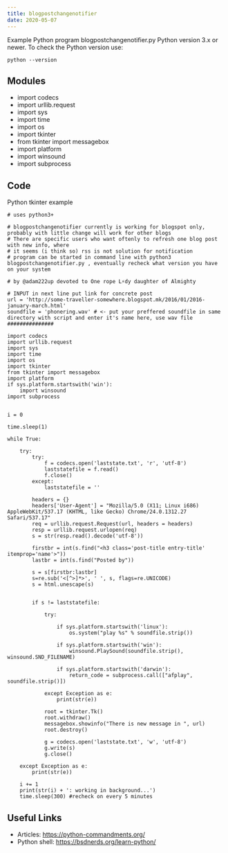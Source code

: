 ```yaml
---
title: blogpostchangenotifier
date: 2020-05-07
---
```

Example Python program blogpostchangenotifier.py
Python version 3.x or newer.
To check the Python version use:

    python --version

## Modules

* import codecs
* import urllib.request
* import sys
* import time
* import os
* import tkinter
* from tkinter import messagebox
* import platform
* import winsound
* import subprocess

## Code

Python tkinter example

    # uses python3+
    
    # blogpostchangenotifier currently is working for blogspot only, probably with little change will work for other blogs
    # There are specific users who want oftenly to refresh one blog post with new info, where
    # it seems (i think so) rss is not solution for notification
    # program can be started in command line with python3 blogpostchangenotifier.py , eventually recheck what version you have on your system
    
    # by @adam222up devoted to One rope L⚡dy daughter of Almighty
    
    # INPUT in next line put link for concrete post
    url = 'http://some-traveller-somewhere.blogspot.mk/2016/01/2016-january-march.html'
    soundfile = 'phonering.wav' # <- put your preffered soundfile in same directory with script and enter it's name here, use wav file
    ###############
    
    import codecs
    import urllib.request
    import sys
    import time
    import os
    import tkinter
    from tkinter import messagebox
    import platform
    if sys.platform.startswith('win'):
        import winsound
    import subprocess
    
    
    i = 0
    
    time.sleep(1) 
    
    while True:
    
        try:
            try:
                f = codecs.open('laststate.txt', 'r', 'utf-8')
                laststatefile = f.read()
                f.close()
            except:
                laststatefile = ''
    
            headers = {}
            headers['User-Agent'] = "Mozilla/5.0 (X11; Linux i686) AppleWebKit/537.17 (KHTML, like Gecko) Chrome/24.0.1312.27 Safari/537.17"
            req = urllib.request.Request(url, headers = headers)
            resp = urllib.request.urlopen(req)
            s = str(resp.read().decode('utf-8'))
    
            firstbr = int(s.find("<h3 class='post-title entry-title' itemprop='name'>"))
            lastbr = int(s.find("Posted by"))
    
            s = s[firstbr:lastbr]
            s=re.sub('<[^>]*>', ' ', s, flags=re.UNICODE)
            s = html.unescape(s)
    
            
            if s != laststatefile:
    
                try:
                    
                    if sys.platform.startswith('linux'):
                        os.system("play %s" % soundfile.strip())
                        
                    if sys.platform.startswith('win'):
                        winsound.PlaySound(soundfile.strip(), winsound.SND_FILENAME)
    
                    if sys.platform.startswith('darwin'): 
                        return_code = subprocess.call(["afplay", soundfile.strip()])
                        
                except Exception as e:
                    print(str(e))
    
                root = tkinter.Tk()
                root.withdraw()
                messagebox.showinfo("There is new message in ", url)
                root.destroy()
                
                g = codecs.open('laststate.txt', 'w', 'utf-8')
                g.write(s)
                g.close()
            
        except Exception as e:
            print(str(e))
    
        i += 1
        print(str(i) + ': working in background...')
        time.sleep(300) #recheck on every 5 minutes
    

## Useful Links

- Articles: https://python-commandments.org/
- Python shell: https://bsdnerds.org/learn-python/
